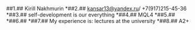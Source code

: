 ##1.## Kirill Nakhmurin
*##2.## kansar13@yandex.ru/ +7(917)215-45-36
*##3.## self-development is our everything
*##4.## MQL4
*##5.## 
*##6.##
*##7.## My experience is: lectures at the university
*##8.## A2+
